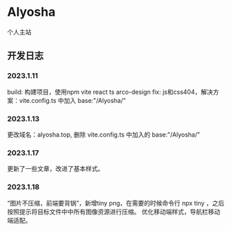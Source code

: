 # Alyosha
个人主站




## 开发日志
### 2023.1.11
  build: 构建项目，使用npm vite react ts arco-design
  fix: js和css404，解决方案：vite.config.ts 中加入   base:"/Alyosha/"

### 2023.1.13
  更改域名：alyosha.top, 删除 vite.config.ts 中加入的   base:"/Alyosha/"

### 2023.1.17
  更新了一些文章，改进了基本样式。

### 2023.1.18
  “图片不压缩，前端要背锅”，新增tiny png，在需要的时候命令行 npx tiny ，之后按照提示将目标文件中中所有图像资源进行压缩。
  优化移动端样式，导航栏移动端适配。